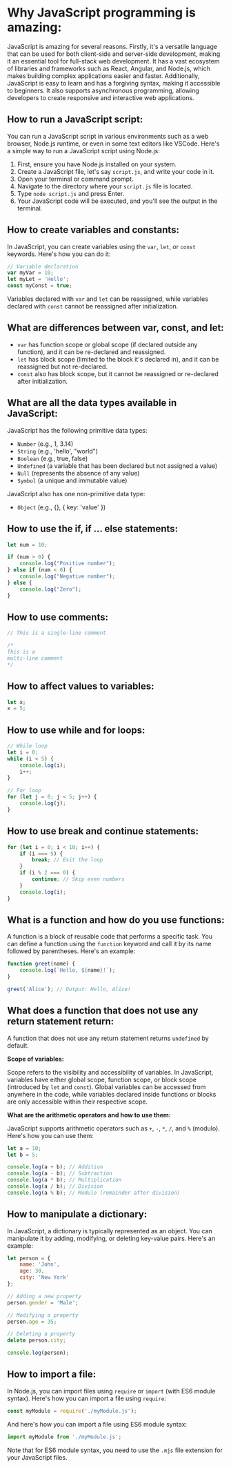 # **Why JavaScript programming is amazing:**

JavaScript is amazing for several reasons. Firstly, it's a versatile language that can be used for both client-side and server-side development, making it an essential tool for full-stack web development. It has a vast ecosystem of libraries and frameworks such as React, Angular, and Node.js, which makes building complex applications easier and faster. Additionally, JavaScript is easy to learn and has a forgiving syntax, making it accessible to beginners. It also supports asynchronous programming, allowing developers to create responsive and interactive web applications.

## **How to run a JavaScript script:**

You can run a JavaScript script in various environments such as a web browser, Node.js runtime, or even in some text editors like VSCode. Here's a simple way to run a JavaScript script using Node.js:

1. First, ensure you have Node.js installed on your system.
2. Create a JavaScript file, let's say `script.js`, and write your code in it.
3. Open your terminal or command prompt.
4. Navigate to the directory where your `script.js` file is located.
5. Type `node script.js` and press Enter.
6. Your JavaScript code will be executed, and you'll see the output in the terminal.

## **How to create variables and constants:**

In JavaScript, you can create variables using the `var`, `let`, or `const` keywords. Here's how you can do it:

```javascript
// Variable declaration
var myVar = 10;
let myLet = 'Hello';
const myConst = true;
```

Variables declared with `var` and `let` can be reassigned, while variables declared with `const` cannot be reassigned after initialization.

## **What are differences between var, const, and let:**

- `var` has function scope or global scope (if declared outside any function), and it can be re-declared and reassigned.
- `let` has block scope (limited to the block it's declared in), and it can be reassigned but not re-declared.
- `const` also has block scope, but it cannot be reassigned or re-declared after initialization.

## **What are all the data types available in JavaScript:**

JavaScript has the following primitive data types:
- `Number` (e.g., 1, 3.14)
- `String` (e.g., 'hello', "world")
- `Boolean` (e.g., true, false)
- `Undefined` (a variable that has been declared but not assigned a value)
- `Null` (represents the absence of any value)
- `Symbol` (a unique and immutable value)

JavaScript also has one non-primitive data type:
- `Object` (e.g., {}, { key: 'value' })

## **How to use the if, if ... else statements:**

```javascript
let num = 10;

if (num > 0) {
    console.log("Positive number");
} else if (num < 0) {
    console.log("Negative number");
} else {
    console.log("Zero");
}
```

## **How to use comments:**

```javascript
// This is a single-line comment

/*
This is a
multi-line comment
*/
```

## **How to affect values to variables:**

```javascript
let x;
x = 5;
```

## **How to use while and for loops:**

```javascript
// While loop
let i = 0;
while (i < 5) {
    console.log(i);
    i++;
}

// For loop
for (let j = 0; j < 5; j++) {
    console.log(j);
}
```

## **How to use break and continue statements:**

```javascript
for (let i = 0; i < 10; i++) {
    if (i === 5) {
        break; // Exit the loop
    }
    if (i % 2 === 0) {
        continue; // Skip even numbers
    }
    console.log(i);
}
```

## **What is a function and how do you use functions:**

A function is a block of reusable code that performs a specific task. You can define a function using the `function` keyword and call it by its name followed by parentheses. Here's an example:

```javascript
function greet(name) {
    console.log(`Hello, ${name}!`);
}

greet('Alice'); // Output: Hello, Alice!
```

## **What does a function that does not use any return statement return:**

A function that does not use any return statement returns `undefined` by default.

**Scope of variables:**

Scope refers to the visibility and accessibility of variables. In JavaScript, variables have either global scope, function scope, or block scope (introduced by `let` and `const`). Global variables can be accessed from anywhere in the code, while variables declared inside functions or blocks are only accessible within their respective scope.

**What are the arithmetic operators and how to use them:**

JavaScript supports arithmetic operators such as `+`, `-`, `*`, `/`, and `%` (modulo). Here's how you can use them:

```javascript
let a = 10;
let b = 5;

console.log(a + b); // Addition
console.log(a - b); // Subtraction
console.log(a * b); // Multiplication
console.log(a / b); // Division
console.log(a % b); // Modulo (remainder after division)
```

## **How to manipulate a dictionary:**

In JavaScript, a dictionary is typically represented as an object. You can manipulate it by adding, modifying, or deleting key-value pairs. Here's an example:

```javascript
let person = {
    name: 'John',
    age: 30,
    city: 'New York'
};

// Adding a new property
person.gender = 'Male';

// Modifying a property
person.age = 35;

// Deleting a property
delete person.city;

console.log(person);
```

## **How to import a file:**

In Node.js, you can import files using `require` or `import` (with ES6 module syntax). Here's how you can import a file using `require`:

```javascript
const myModule = require('./myModule.js');
```

And here's how you can import a file using ES6 module syntax:

```javascript
import myModule from './myModule.js';
```

Note that for ES6 module syntax, you need to use the `.mjs` file extension for your JavaScript files.
